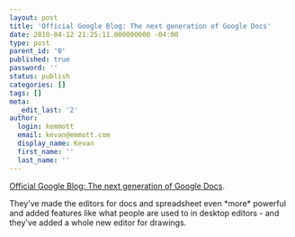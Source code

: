```yaml
---
layout: post
title: 'Official Google Blog: The next generation of Google Docs'
date: 2010-04-12 21:25:11.000000000 -04:00
type: post
parent_id: '0'
published: true
password: ''
status: publish
categories: []
tags: []
meta:
  _edit_last: '2'
author:
  login: kemmott
  email: kevan@emmott.com
  display_name: Kevan
  first_name: ''
  last_name: ''
---
```

<p><a href="http://googleblog.blogspot.com/2010/04/next-generation-of-google-docs.html">Official Google Blog: The next generation of Google Docs</a>.</p>
<p>They've made the editors for docs and spreadsheet even *more* powerful and added features like what people are used to in desktop editors - and they've added a whole new editor for drawings.</p>
